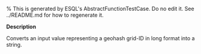 % This is generated by ESQL's AbstractFunctionTestCase. Do no edit it. See ../README.md for how to regenerate it.

**Description**

Converts an input value representing a geohash grid-ID in long format into a string.

